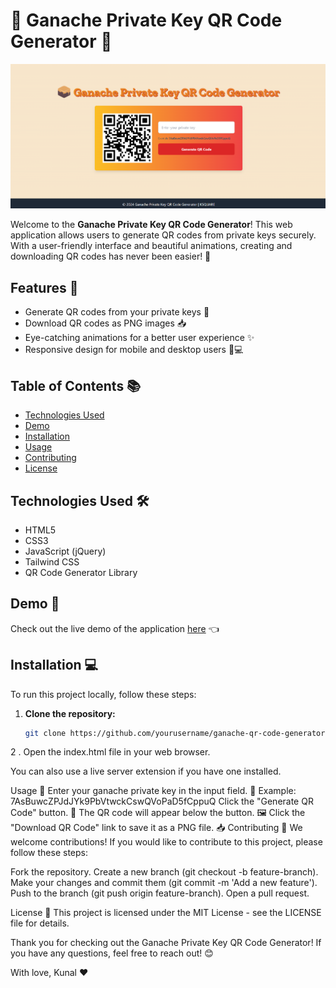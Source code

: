 # 🎉 Ganache Private Key QR Code Generator 🎉

![Banner](image.png) 

Welcome to the **Ganache Private Key QR Code Generator**! This web application allows users to generate QR codes from private keys securely. With a user-friendly interface and beautiful animations, creating and downloading QR codes has never been easier! 🚀

## Features 🌟
- Generate QR codes from your private keys 🔑
- Download QR codes as PNG images 📥
- Eye-catching animations for a better user experience ✨
- Responsive design for mobile and desktop users 📱💻

## Table of Contents 📚
- [Technologies Used](#technologies-used)
- [Demo](#demo)
- [Installation](#installation)
- [Usage](#usage)
- [Contributing](#contributing)
- [License](#license)

## Technologies Used 🛠️
- HTML5
- CSS3
- JavaScript (jQuery)
- Tailwind CSS
- QR Code Generator Library

## Demo 🎥
Check out the live demo of the application [here](https://nayakunal30.github.io/Ganache-QR-Code-Generator/) 👈

## Installation 💻
To run this project locally, follow these steps:

1. **Clone the repository:**
   ```bash
   git clone https://github.com/yourusername/ganache-qr-code-generator.git
2 . Open the index.html file in your web browser.

You can also use a live server extension if you have one installed.

Usage 📖
Enter your ganache private key in the input field. 🔑
Example: 7AsBuwcZPJdJYk9PbVtwckCswQVoPaD5fCppuQ
Click the "Generate QR Code" button. 🔘
The QR code will appear below the button. 🖼️
Click the "Download QR Code" link to save it as a PNG file. 📥
Contributing 🤝
We welcome contributions! If you would like to contribute to this project, please follow these steps:

Fork the repository.
Create a new branch (git checkout -b feature-branch).
Make your changes and commit them (git commit -m 'Add a new feature').
Push to the branch (git push origin feature-branch).
Open a pull request.


License 📄
This project is licensed under the MIT License - see the LICENSE file for details.

Thank you for checking out the Ganache Private Key QR Code Generator! If you have any questions, feel free to reach out! 😊

With love, Kunal ❤️
